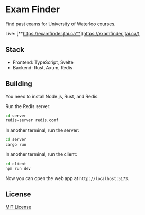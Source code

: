 # Exam Finder

Find past exams for University of Waterloo courses.

Live: [**https://examfinder.jtai.ca**](https://examfinder.jtai.ca/)

## Stack

* Frontend: TypeScript, Svelte
* Backend: Rust, Axum, Redis

## Building

You need to install Node.js, Rust, and Redis.

Run the Redis server:

```bash
cd server
redis-server redis.conf
```

In another terminal, run the server:

```bash
cd server
cargo run
```

In another terminal, run the client:

```bash
cd client
npm run dev
```

Now you can open the web app at `http://localhost:5173`.

## License

[MIT License](LICENSE)
